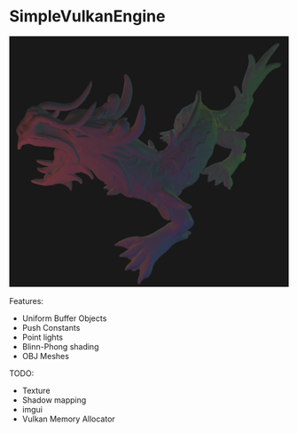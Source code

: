 # SimpleVulkanEngine

[<img src="https://raw.githubusercontent.com/azer89/SimpleVulkanEngine/main/Images/dragon.png">](https://raw.githubusercontent.com/azer89/SimpleVulkanEngine/main/Images/dragon.png)

Features:
* Uniform Buffer Objects
* Push Constants
* Point lights
* Blinn-Phong shading
* OBJ Meshes

TODO:
* Texture
* Shadow mapping
* imgui
* Vulkan Memory Allocator